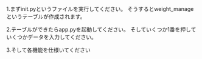 

1.まずinit.pyというファイルを実行してください。
そうするとweight_manageというテーブルが作成されます。

2.テーブルができたらapp.pyを起動してください。
そしていくつか1番を押していくつかデータを入力してください。

3.そして各機能を仕様いてください